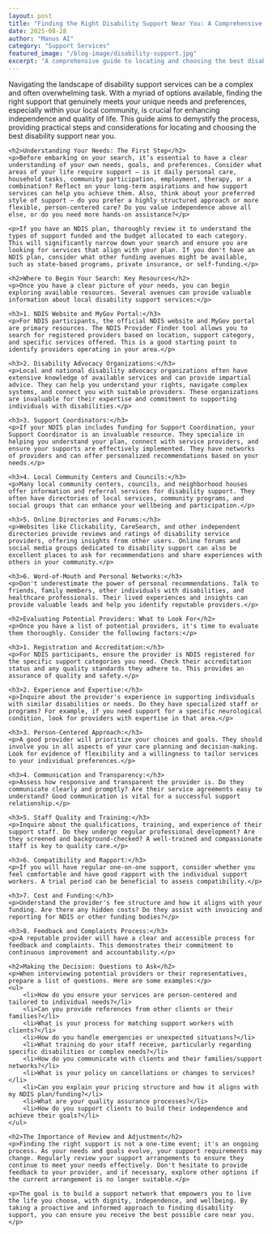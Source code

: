 ```yaml
---
layout: post
title: "Finding the Right Disability Support Near You: A Comprehensive Guide"
date: 2025-08-28
author: "Manus AI"
category: "Support Services"
featured_image: "/blog-image/disability-support.jpg"
excerpt: "A comprehensive guide to locating and choosing the best disability support services in your local area, ensuring personalized and effective care."
---
```


<div class="post-content">
    <p>Navigating the landscape of disability support services can be a complex and often overwhelming task. With a myriad of options available, finding the right support that genuinely meets your unique needs and preferences, especially within your local community, is crucial for enhancing independence and quality of life. This guide aims to demystify the process, providing practical steps and considerations for locating and choosing the best disability support near you.</p>

    <h2>Understanding Your Needs: The First Step</h2>
    <p>Before embarking on your search, it’s essential to have a clear understanding of your own needs, goals, and preferences. Consider what areas of your life require support – is it daily personal care, household tasks, community participation, employment, therapy, or a combination? Reflect on your long-term aspirations and how support services can help you achieve them. Also, think about your preferred style of support – do you prefer a highly structured approach or more flexible, person-centered care? Do you value independence above all else, or do you need more hands-on assistance?</p>

    <p>If you have an NDIS plan, thoroughly review it to understand the types of support funded and the budget allocated to each category. This will significantly narrow down your search and ensure you are looking for services that align with your plan. If you don't have an NDIS plan, consider what other funding avenues might be available, such as state-based programs, private insurance, or self-funding.</p>

    <h2>Where to Begin Your Search: Key Resources</h2>
    <p>Once you have a clear picture of your needs, you can begin exploring available resources. Several avenues can provide valuable information about local disability support services:</p>

    <h3>1. NDIS Website and MyGov Portal:</h3>
    <p>For NDIS participants, the official NDIS website and MyGov portal are primary resources. The NDIS Provider Finder tool allows you to search for registered providers based on location, support category, and specific services offered. This is a good starting point to identify providers operating in your area.</p>

    <h3>2. Disability Advocacy Organizations:</h3>
    <p>Local and national disability advocacy organizations often have extensive knowledge of available services and can provide impartial advice. They can help you understand your rights, navigate complex systems, and connect you with suitable providers. These organizations are invaluable for their expertise and commitment to supporting individuals with disabilities.</p>

    <h3>3. Support Coordinators:</h3>
    <p>If your NDIS plan includes funding for Support Coordination, your Support Coordinator is an invaluable resource. They specialize in helping you understand your plan, connect with service providers, and ensure your supports are effectively implemented. They have networks of providers and can offer personalized recommendations based on your needs.</p>

    <h3>4. Local Community Centers and Councils:</h3>
    <p>Many local community centers, councils, and neighborhood houses offer information and referral services for disability support. They often have directories of local services, community programs, and social groups that can enhance your wellbeing and participation.</p>

    <h3>5. Online Directories and Forums:</h3>
    <p>Websites like Clickability, CareSearch, and other independent directories provide reviews and ratings of disability service providers, offering insights from other users. Online forums and social media groups dedicated to disability support can also be excellent places to ask for recommendations and share experiences with others in your community.</p>

    <h3>6. Word-of-Mouth and Personal Networks:</h3>
    <p>Don't underestimate the power of personal recommendations. Talk to friends, family members, other individuals with disabilities, and healthcare professionals. Their lived experiences and insights can provide valuable leads and help you identify reputable providers.</p>

    <h2>Evaluating Potential Providers: What to Look For</h2>
    <p>Once you have a list of potential providers, it's time to evaluate them thoroughly. Consider the following factors:</p>

    <h3>1. Registration and Accreditation:</h3>
    <p>For NDIS participants, ensure the provider is NDIS registered for the specific support categories you need. Check their accreditation status and any quality standards they adhere to. This provides an assurance of quality and safety.</p>

    <h3>2. Experience and Expertise:</h3>
    <p>Inquire about the provider's experience in supporting individuals with similar disabilities or needs. Do they have specialized staff or programs? For example, if you need support for a specific neurological condition, look for providers with expertise in that area.</p>

    <h3>3. Person-Centered Approach:</h3>
    <p>A good provider will prioritize your choices and goals. They should involve you in all aspects of your care planning and decision-making. Look for evidence of flexibility and a willingness to tailor services to your individual preferences.</p>

    <h3>4. Communication and Transparency:</h3>
    <p>Assess how responsive and transparent the provider is. Do they communicate clearly and promptly? Are their service agreements easy to understand? Good communication is vital for a successful support relationship.</p>

    <h3>5. Staff Quality and Training:</h3>
    <p>Inquire about the qualifications, training, and experience of their support staff. Do they undergo regular professional development? Are they screened and background-checked? A well-trained and compassionate staff is key to quality care.</p>

    <h3>6. Compatibility and Rapport:</h3>
    <p>If you will have regular one-on-one support, consider whether you feel comfortable and have good rapport with the individual support workers. A trial period can be beneficial to assess compatibility.</p>

    <h3>7. Cost and Funding:</h3>
    <p>Understand the provider's fee structure and how it aligns with your funding. Are there any hidden costs? Do they assist with invoicing and reporting for NDIS or other funding bodies?</p>

    <h3>8. Feedback and Complaints Process:</h3>
    <p>A reputable provider will have a clear and accessible process for feedback and complaints. This demonstrates their commitment to continuous improvement and accountability.</p>

    <h2>Making the Decision: Questions to Ask</h2>
    <p>When interviewing potential providers or their representatives, prepare a list of questions. Here are some examples:</p>
    <ul>
        <li>How do you ensure your services are person-centered and tailored to individual needs?</li>
        <li>Can you provide references from other clients or their families?</li>
        <li>What is your process for matching support workers with clients?</li>
        <li>How do you handle emergencies or unexpected situations?</li>
        <li>What training do your staff receive, particularly regarding specific disabilities or complex needs?</li>
        <li>How do you communicate with clients and their families/support networks?</li>
        <li>What is your policy on cancellations or changes to services?</li>
        <li>Can you explain your pricing structure and how it aligns with my NDIS plan/funding?</li>
        <li>What are your quality assurance processes?</li>
        <li>How do you support clients to build their independence and achieve their goals?</li>
    </ul>

    <h2>The Importance of Review and Adjustment</h2>
    <p>Finding the right support is not a one-time event; it's an ongoing process. As your needs and goals evolve, your support requirements may change. Regularly review your support arrangements to ensure they continue to meet your needs effectively. Don't hesitate to provide feedback to your provider, and if necessary, explore other options if the current arrangement is no longer suitable.</p>

    <p>The goal is to build a support network that empowers you to live the life you choose, with dignity, independence, and wellbeing. By taking a proactive and informed approach to finding disability support, you can ensure you receive the best possible care near you.</p>
</div>


